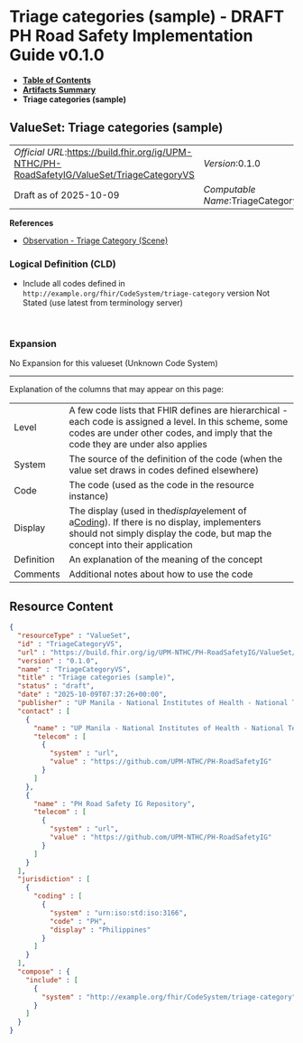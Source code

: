 # Triage categories (sample) - DRAFT PH Road Safety Implementation Guide v0.1.0

* [**Table of Contents**](toc.md)
* [**Artifacts Summary**](artifacts.md)
* **Triage categories (sample)**

## ValueSet: Triage categories (sample) 

| | |
| :--- | :--- |
| *Official URL*:https://build.fhir.org/ig/UPM-NTHC/PH-RoadSafetyIG/ValueSet/TriageCategoryVS | *Version*:0.1.0 |
| Draft as of 2025-10-09 | *Computable Name*:TriageCategoryVS |

 **References** 

* [Observation - Triage Category (Scene)](StructureDefinition-ObservationTriageCategory.md)

### Logical Definition (CLD)

* Include all codes defined in `http://example.org/fhir/CodeSystem/triage-category` version Not Stated (use latest from terminology server)

 

### Expansion

No Expansion for this valueset (Unknown Code System)

-------

 Explanation of the columns that may appear on this page: 

| | |
| :--- | :--- |
| Level | A few code lists that FHIR defines are hierarchical - each code is assigned a level. In this scheme, some codes are under other codes, and imply that the code they are under also applies |
| System | The source of the definition of the code (when the value set draws in codes defined elsewhere) |
| Code | The code (used as the code in the resource instance) |
| Display | The display (used in the*display*element of a[Coding](http://hl7.org/fhir/R4/datatypes.html#Coding)). If there is no display, implementers should not simply display the code, but map the concept into their application |
| Definition | An explanation of the meaning of the concept |
| Comments | Additional notes about how to use the code |



## Resource Content

```json
{
  "resourceType" : "ValueSet",
  "id" : "TriageCategoryVS",
  "url" : "https://build.fhir.org/ig/UPM-NTHC/PH-RoadSafetyIG/ValueSet/TriageCategoryVS",
  "version" : "0.1.0",
  "name" : "TriageCategoryVS",
  "title" : "Triage categories (sample)",
  "status" : "draft",
  "date" : "2025-10-09T07:37:26+00:00",
  "publisher" : "UP Manila - National Institutes of Health - National Telehealth Center",
  "contact" : [
    {
      "name" : "UP Manila - National Institutes of Health - National Telehealth Center",
      "telecom" : [
        {
          "system" : "url",
          "value" : "https://github.com/UPM-NTHC/PH-RoadSafetyIG"
        }
      ]
    },
    {
      "name" : "PH Road Safety IG Repository",
      "telecom" : [
        {
          "system" : "url",
          "value" : "https://github.com/UPM-NTHC/PH-RoadSafetyIG"
        }
      ]
    }
  ],
  "jurisdiction" : [
    {
      "coding" : [
        {
          "system" : "urn:iso:std:iso:3166",
          "code" : "PH",
          "display" : "Philippines"
        }
      ]
    }
  ],
  "compose" : {
    "include" : [
      {
        "system" : "http://example.org/fhir/CodeSystem/triage-category"
      }
    ]
  }
}

```
